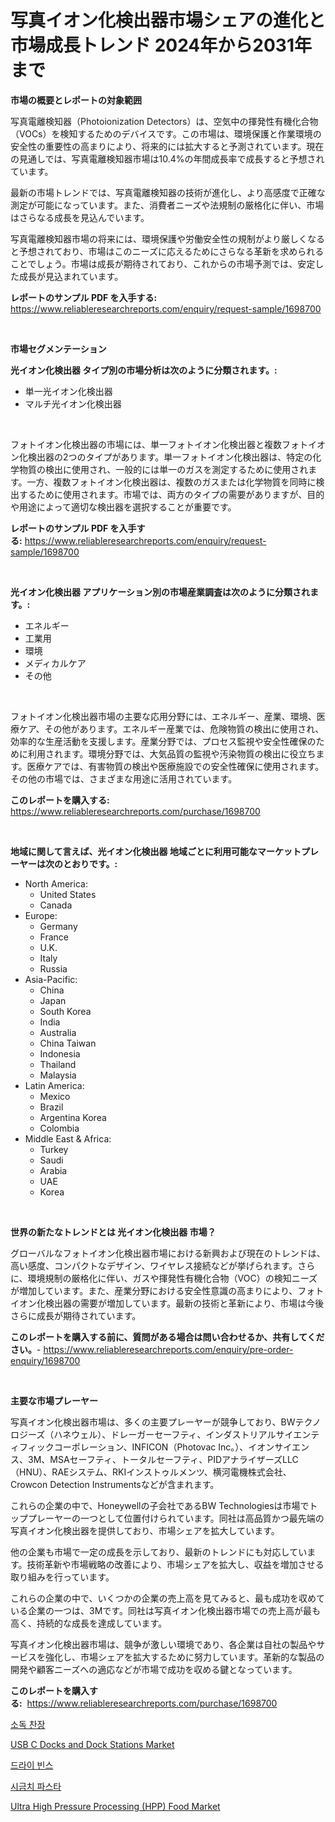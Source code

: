 <p><h1>写真イオン化検出器市場シェアの進化と市場成長トレンド 2024年から2031年まで</h1></p><p><strong>市場の概要とレポートの対象範囲</strong></p>
<p><p>写真電離検知器（Photoionization Detectors）は、空気中の揮発性有機化合物（VOCs）を検知するためのデバイスです。この市場は、環境保護と作業環境の安全性の重要性の高まりにより、将来的には拡大すると予測されています。現在の見通しでは、写真電離検知器市場は10.4%の年間成長率で成長すると予想されています。</p><p>最新の市場トレンドでは、写真電離検知器の技術が進化し、より高感度で正確な測定が可能になっています。また、消費者ニーズや法規制の厳格化に伴い、市場はさらなる成長を見込んでいます。</p><p>写真電離検知器市場の将来には、環境保護や労働安全性の規制がより厳しくなると予想されており、市場はこのニーズに応えるためにさらなる革新を求められることでしょう。市場は成長が期待されており、これからの市場予測では、安定した成長が見込まれています。</p></p>
<p><strong>レポートのサンプル PDF を入手する:</strong> <a href="https://www.reliableresearchreports.com/enquiry/request-sample/1698700">https://www.reliableresearchreports.com/enquiry/request-sample/1698700</a></p>
<p>&nbsp;</p>
<p><strong>市場セグメンテーション</strong></p>
<p><strong>光イオン化検出器 タイプ別の市場分析は次のように分類されます。:</strong></p>
<p><ul><li>単一光イオン化検出器</li><li>マルチ光イオン化検出器</li></ul></p>
<p>&nbsp;</p>
<p><p>フォトイオン化検出器の市場には、単一フォトイオン化検出器と複数フォトイオン化検出器の2つのタイプがあります。単一フォトイオン化検出器は、特定の化学物質の検出に使用され、一般的には単一のガスを測定するために使用されます。一方、複数フォトイオン化検出器は、複数のガスまたは化学物質を同時に検出するために使用されます。市場では、両方のタイプの需要がありますが、目的や用途によって適切な検出器を選択することが重要です。</p></p>
<p><strong>レポートのサンプル PDF を入手する:</strong>&nbsp;<a href="https://www.reliableresearchreports.com/enquiry/request-sample/1698700">https://www.reliableresearchreports.com/enquiry/request-sample/1698700</a></p>
<p>&nbsp;</p>
<p><strong> 光イオン化検出器 アプリケーション別の市場産業調査は次のように分類されます。:</strong></p>
<p><ul><li>エネルギー</li><li>工業用</li><li>環境</li><li>メディカルケア</li><li>その他</li></ul></p>
<p>&nbsp;</p>
<p><p>フォトイオン化検出器市場の主要な応用分野には、エネルギー、産業、環境、医療ケア、その他があります。エネルギー産業では、危険物質の検出に使用され、効率的な生産活動を支援します。産業分野では、プロセス監視や安全性確保のために利用されます。環境分野では、大気品質の監視や汚染物質の検出に役立ちます。医療ケアでは、有害物質の検出や医療施設での安全性確保に使用されます。その他の市場では、さまざまな用途に活用されています。</p></p>
<p><strong>このレポートを購入する:</strong>&nbsp; <a href="https://www.reliableresearchreports.com/purchase/1698700">https://www.reliableresearchreports.com/purchase/1698700</a></p>
<p>&nbsp;</p>
<p><strong>地域に関して言えば、光イオン化検出器 地域ごとに利用可能なマーケットプレーヤーは次のとおりです。:</strong></p>
<p><ul>
    <li>
        North America:
        <ul>
            <li>United States</li>
            <li>Canada</li>
        </ul>
    </li>
    <li>
        Europe:
        <ul>
            <li>Germany</li>
            <li>France</li>
            <li>U.K.</li>
            <li>Italy</li>
            <li>Russia</li>
        </ul>
    </li>
    <li>
        Asia-Pacific:
        <ul>
            <li>China</li>
            <li>Japan</li>
            <li>South Korea</li>
            <li>India</li>
            <li>Australia</li>
            <li>China Taiwan</li>
            <li>Indonesia</li>
            <li>Thailand</li>
            <li>Malaysia</li>
        </ul>
    </li>
    <li>
        Latin America:
        <ul>
            <li>Mexico</li>
            <li>Brazil</li>
            <li>Argentina Korea</li>
            <li>Colombia</li>
        </ul>
    </li>
    <li>
        Middle East & Africa:
        <ul>
            <li>Turkey</li>
            <li>Saudi</li>
            <li>Arabia</li>
            <li>UAE</li>
            <li>Korea</li>
        </ul>
    </li>
    </ul></p>
<p>&nbsp;</p>
<p><strong>世界の新たなトレンドとは 光イオン化検出器 市場？</strong></p>
<p><p>グローバルなフォトイオン化検出器市場における新興および現在のトレンドは、高い感度、コンパクトなデザイン、ワイヤレス接続などが挙げられます。さらに、環境規制の厳格化に伴い、ガスや揮発性有機化合物（VOC）の検知ニーズが増加しています。また、産業分野における安全性意識の高まりにより、フォトイオン化検出器の需要が増加しています。最新の技術と革新により、市場は今後さらに成長が期待されています。</p></p>
<p><strong>このレポートを購入する前に、質問がある場合は問い合わせるか、共有してください。</strong>- <a href="https://www.reliableresearchreports.com/enquiry/pre-order-enquiry/1698700">https://www.reliableresearchreports.com/enquiry/pre-order-enquiry/1698700</a></p>
<p>&nbsp;</p>
<p><strong>主要な市場プレーヤー</strong></p>
<p><p>写真イオン化検出器市場は、多くの主要プレーヤーが競争しており、BWテクノロジーズ（ハネウェル）、ドレーガーセーフティ、インダストリアルサイエンティフィックコーポレーション、INFICON（Photovac Inc。）、イオンサイエンス、3M、MSAセーフティ、トータルセーフティ、PIDアナライザーズLLC（HNU）、RAEシステム、RKIインストゥルメンツ、横河電機株式会社、Crowcon Detection Instrumentsなどが含まれます。</p><p>これらの企業の中で、Honeywellの子会社であるBW Technologiesは市場でトッププレーヤーの一つとして位置付けられています。同社は高品質かつ最先端の写真イオン化検出器を提供しており、市場シェアを拡大しています。</p><p>他の企業も市場で一定の成長を示しており、最新のトレンドにも対応しています。技術革新や市場戦略の改善により、市場シェアを拡大し、収益を増加させる取り組みを行っています。</p><p>これらの企業の中で、いくつかの企業の売上高を見てみると、最も成功を収めている企業の一つは、3Mです。同社は写真イオン化検出器市場での売上高が最も高く、持続的な成長を達成しています。</p><p>写真イオン化検出器市場は、競争が激しい環境であり、各企業は自社の製品やサービスを強化し、市場シェアを拡大するために努力しています。革新的な製品の開発や顧客ニーズへの適応などが市場で成功を収める鍵となっています。</p></p>
<p><strong>このレポートを購入する:</strong>&nbsp;&nbsp;<a href="https://www.reliableresearchreports.com/purchase/1698700">https://www.reliableresearchreports.com/purchase/1698700</a></p>
<p><p><a href="https://github.com/lzrvbyqzftro57/Market-Research-Report-List-1/blob/main/20722341242.md">소독 찬장</a></p><p><a href="https://sudsy-motorcycle-bbc.notion.site/USB-C-Docks-and-Dock-Stations-Market-Analysis-and-Market-Size-Global-Industry-Overview-Market-Segm-259f63f84e7b453eb61c746b9de0d798">USB C Docks and Dock Stations Market</a></p><p><a href="https://github.com/vs019sa3m8x/Market-Research-Report-List-1/blob/main/97919091243.md">드라이 빈스</a></p><p><a href="https://medium.com/@lioneljeyrde454564576/%EC%8B%9C%EA%B8%88%EC%B9%98-%ED%8C%8C%EC%8A%A4%ED%83%80-%EC%8B%9C%EC%9E%A5-%EB%8F%99%ED%96%A5-%EB%B0%8F-%EC%8B%9C%EC%9E%A5-%EB%B6%84%EC%84%9D%EC%9D%80-2024-2031%EB%85%84%EA%B9%8C%EC%A7%80-%EC%98%88%EC%B8%A1%EB%90%98%EC%97%88%EC%8A%B5%EB%8B%88%EB%8B%A4-a708645b1146">시금치 파스타</a></p><p><a href="https://view.publitas.com/reportprime-1/ultra-high-pressure-processing-hpp-food-market-size-growth-outlook-from-2024-to-2031-projecting-at-markets-trends-analysis-by-application-regional-outlook-and-revenue/">Ultra High Pressure Processing (HPP) Food Market</a></p></p>
